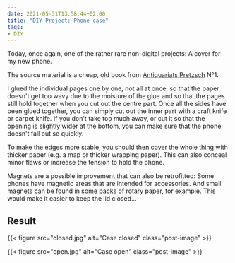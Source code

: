 ```yaml
---
date: 2021-05-31T13:58:44+02:00
title: "DIY Project: Phone case"
tags:
- DIY
---
```


Today, once again, one of the rather rare non-digital projects: A cover for my new phone.
<!--more-->

The source material is a cheap, old book from [Antiquariats Pretzsch](https://antiquariat-pretzsch.de/) N°1.

I glued the individual pages one by one, not all at once, so that the paper doesn't get too wavy due to the moisture of the glue and so that the pages still hold together when you cut out the centre part. Once all the sides have been glued together, you can simply cut out the inner part with a craft knife or carpet knife. If you don't take too much away, or cut it so that the opening is slightly wider at the bottom, you can make sure that the phone doesn't fall out so quickly.

To make the edges more stable, you should then cover the whole thing with thicker paper (e.g. a map or thicker wrapping paper). This can also conceal minor flaws or increase the tension to hold the phone.

Magnets are a possible improvement that can also be retrofitted: Some phones have magnetic areas that are intended for accessories. And small magnets can be found in some packs of rotary paper, for example. This would make it easier to keep the lid closed...

## Result

{{< figure src="closed.jpg" alt="Case closed" class="post-image" >}}

{{< figure src="open.jpg" alt="Case open" class="post-image" >}}
